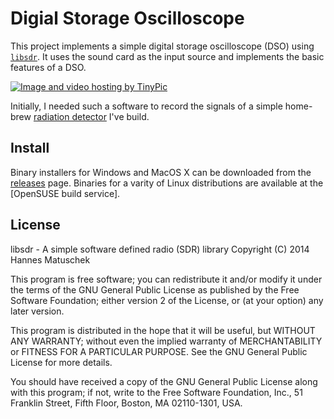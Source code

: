 # Digial Storage Oscilloscope

This project implements a simple digital storage oscilloscope (DSO) using
[`libsdr`](https://github.com/hmatuschek/libsdr). It uses the sound card as the input source and
implements the basic features of a DSO.

<a href="http://de.tinypic.com?ref=2ey9ou9" target="_blank">
 <img src="http://i58.tinypic.com/2ey9ou9.png" border="0" alt="Image and video hosting by TinyPic">
</a>

Initially, I needed such a software to record the signals of a simple home-brew [radiation detector](doc/detector.md) I've build. 


## Install

Binary installers for Windows and MacOS X can be downloaded from the [releases](https://github.com/hmatuschek/dso/releases) page. Binaries for
a varity of Linux distributions are available at the [OpenSUSE build service].


## License

libsdr - A simple software defined radio (SDR) library
Copyright (C) 2014 Hannes Matuschek

This program is free software; you can redistribute it and/or
modify it under the terms of the GNU General Public License
as published by the Free Software Foundation; either version 2
of the License, or (at your option) any later version.

This program is distributed in the hope that it will be useful,
but WITHOUT ANY WARRANTY; without even the implied warranty of
MERCHANTABILITY or FITNESS FOR A PARTICULAR PURPOSE.  See the
GNU General Public License for more details.

You should have received a copy of the GNU General Public License
along with this program; if not, write to the Free Software
Foundation, Inc., 51 Franklin Street, Fifth Floor, Boston, MA  02110-1301, USA.
